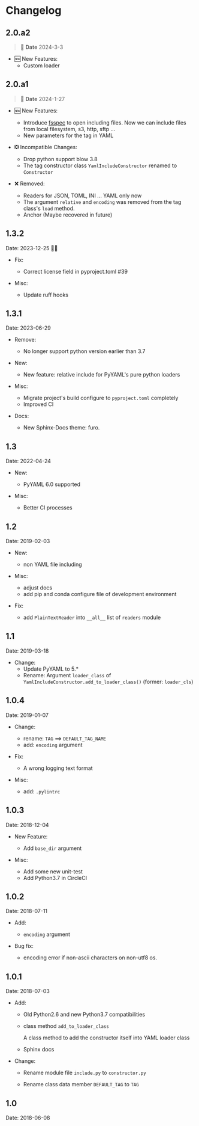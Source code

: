 # Changelog

## 2.0.a2

> 📅 **Date** 2024-3-3

- 🆕 New Features:
  - Custom loader

## 2.0.a1

> 📅 **Date** 2024-1-27

- 🆕 New Features:
  - Introduce [fsspec][] to open including files. Now we can include files from local filesystem, s3, http, sftp ...
  - New parameters for the tag in YAML

- ❎ Incompatible Changes:
  - Drop python support blow 3.8
  - The tag constructor class `YamlIncludeConstructor` renamed to `Constructor`

- ❌ Removed:
  - Readers for JSON, TOML, INI ... YAML only now
  - The argument `relative` and `encoding`  was removed from the tag class's `load` method.
  - Anchor (Maybe recovered in future)

## 1.3.2

Date: 2023-12-25 🎅🤶

- Fix:
  - Correct license field in pyproject.toml #39

- Misc:
  - Update ruff hooks

## 1.3.1

Date: 2023-06-29

- Remove:
  - No longer support python version earlier than 3.7

- New:
  - New feature: relative include for PyYAML's pure python loaders

- Misc:
  - Migrate project's build configure to `pyproject.toml` completely
  - Improved CI

- Docs:
  - New Sphinx-Docs theme: furo.

## 1.3

Date: 2022-04-24

- New:
  - PyYAML 6.0 supported

- Misc:
  - Better CI processes

## 1.2

Date: 2019-02-03

- New:
  - non YAML file including

- Misc:
  - adjust docs
  - add pip and conda configure file of development environment

- Fix:
  - add `PlainTextReader` into `__all__` list of `readers` module

## 1.1

Date: 2019-03-18

- Change:
  - Update PyYAML to 5.*
  - Rename: Argument `loader_class` of `YamlIncludeConstructor.add_to_loader_class()` (former: `loader_cls`)

## 1.0.4

Date: 2019-01-07

- Change:

  - rename: `TAG` ==> `DEFAULT_TAG_NAME`
  - add: `encoding` argument

- Fix:

  - A wrong logging text format

- Misc:

  - add: `.pylintrc`

## 1.0.3

Date: 2018-12-04

- New Feature:

  - Add `base_dir` argument

- Misc:

  - Add some new unit-test
  - Add Python3.7 in CircleCI

## 1.0.2

Date: 2018-07-11

- Add:

  - `encoding` argument

- Bug fix:

  - encoding error if non-ascii characters on non-utf8 os.

## 1.0.1

Date: 2018-07-03

- Add:

  - Old Python2.6 and new Python3.7 compatibilities

  - class method `add_to_loader_class`

    A class method to add the constructor itself into YAML loader class

  - Sphinx docs

- Change:

  - Rename module file `include.py` to `constructor.py`

  - Rename class data member `DEFAULT_TAG` to `TAG`

## 1.0

Date: 2018-06-08

[fsspec]: https://github.com/fsspec/filesystem_spec/ "Filesystem Spec (fsspec) is a project to provide a unified pythonic interface to local, remote and embedded file systems and bytes storage."
